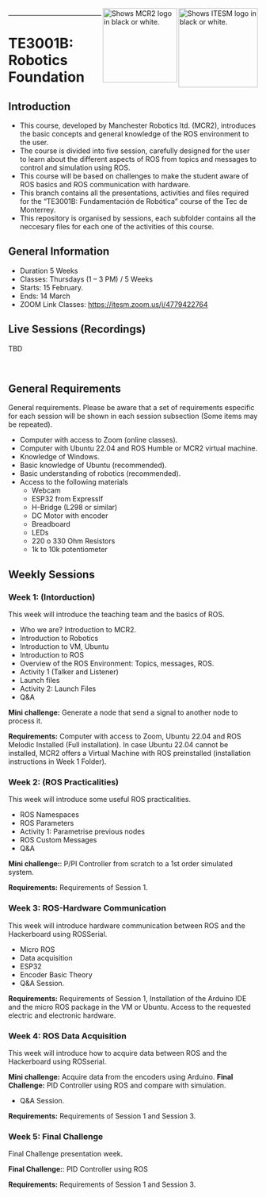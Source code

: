 <picture>
  <source media="(prefers-color-scheme: dark)" srcset="https://github.com/ManchesterRoboticsLtd/TE3001B_Fundamentals_of_Robotics/blob/main/Misc/Logos/Logotipo%20Vertical%20Bco_Transparente.png">
  <source media="(prefers-color-scheme: light)" srcset="https://github.com/ManchesterRoboticsLtd/TE3001B_Fundamentals_of_Robotics/blob/main/Misc/Logos/Logotipo%20Vertical%20Azul%20transparente.png">
  <img alt="Shows ITESM logo in black or white." width="160" align="right">
</picture>

<picture>
  <source media="(prefers-color-scheme: dark)" srcset="https://github.com/ManchesterRoboticsLtd/TE3001B_Fundamentals_of_Robotics/blob/main/Misc/Logos/MCR2_Logo_White.png">
  <source media="(prefers-color-scheme: light)" srcset="https://github.com/ManchesterRoboticsLtd/TE3001B_Fundamentals_of_Robotics/blob/main/Misc/Logos/MCR2_Logo_Black.png">
  <img alt="Shows MCR2 logo in black or white." width="150" align="right">
</picture>

---
# TE3001B: Robotics Foundation

  ## Introduction
   * This course, developed by Manchester Robotics ltd. (MCR2), introduces the basic concepts and general knowledge of the ROS environment to the user.
   * The course is divided into five session, carefully designed for the user to learn about the different aspects of ROS  from topics and messages to control and simulation using ROS.
   * This course will be based on challenges to make the student aware of ROS basics and ROS communication with hardware.
   * This branch contains all the presentations, activities and files required for the “TE3001B: Fundamentación de Robótica” course of the Tec de Monterrey.
   * This repository is organised by sessions, each subfolder contains all the neccesary files for each one of the activities of this course.
   
## General Information
* Duration 5 Weeks
* Classes: Thursdays  (1 – 3 PM) / 5 Weeks
* Starts: 15 February.
* Ends: 14 March
* ZOOM Link Classes: https://itesm.zoom.us/j/4779422764

## Live Sessions (Recordings)
TBD

 
## General Requirements
General requirements. Please be aware that a set of requirements especific for each session will be shown in each session subsection (Some items may be repeated).
* Computer with access to Zoom (online classes).
* Computer with Ubuntu 22.04 and ROS Humble or MCR2 virtual machine.
* Knowledge of Windows. 
* Basic knowledge of Ubuntu (recommended).
* Basic understanding of robotics (recommended).
* Access to the following materials
  * Webcam
  * ESP32 from ExpressIf
  * H-Bridge (L298 or similar)
  * DC Motor with encoder
  * Breadboard
  * LEDs
  * 220 o 330 Ohm Resistors
  * 1k to 10k potentiometer

## Weekly Sessions

  ### Week 1: (Intorduction)
  This week will introduce the teaching team and the basics of ROS.
  * Who we are? Introduction to MCR2.
  * Introduction to Robotics
  * Introduction to VM, Ubuntu
  * Introduction to ROS
  * Overview of the ROS Environment: Topics, messages, ROS.
  * Activity 1 (Talker and Listener)
  * Launch files
  *	Activity 2: Launch Files
  * Q&A
  
  **Mini challenge:** Generate a node that send a signal to another node to process it.
  
  **Requirements:** Computer with access to Zoom, Ubuntu 22.04 and ROS Melodic Installed (Full installation). In case Ubuntu 22.04 cannot be installed, MCR2 offers a Virtual Machine with ROS preinstalled (installation instructions in Week 1 Folder).
  
  ### Week 2: (ROS Practicalities)  
  This week will introduce some useful ROS practicalities.
  * ROS Namespaces
  * ROS Parameters
  * Activity 1: Parametrise previous nodes
  * ROS Custom Messages
  * Q&A
  
  **Mini challenge:**: P/PI Controller from scratch to a 1st order simulated system.
  
  **Requirements:** Requirements of Session 1.

  ### Week 3: ROS-Hardware Communication
  This week will introduce hardware communication between ROS and the Hackerboard using ROSSerial.
  * Micro ROS
  * Data acquisition
  * ESP32
  * Encoder Basic Theory
  * Q&A Session.
  
  **Requirements:** Requirements of Session 1, Installation of the Arduino IDE and the micro ROS package in the VM or Ubuntu. Access to the requested electric and electronic hardware.
  
  ### Week 4: ROS Data Acquisition
  This week will introduce how to acquire data between ROS and the Hackerboard using ROSserial.
  
  **Mini challenge:** Acquire data from the encoders using Arduino.
  **Final Challenge:** PID Controller using ROS and compare with simulation.
  * Q&A Session.
  
  **Requirements:** Requirements of Session 1 and Session 3.
  
  ### Week 5: Final Challenge
  Final Challenge presentation week.
  
  **Final Challenge:**: PID Controller using ROS
  
  **Requirements:** Requirements of Session 1 and Session 3.

